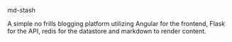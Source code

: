 md-stash

A simple no frills blogging platform utilizing Angular for the frontend, Flask for the API, redis for the datastore and markdown to render content.

